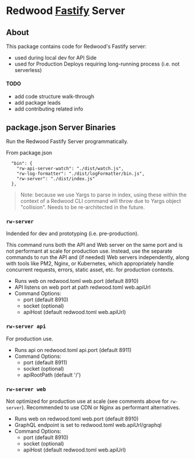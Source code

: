 # Redwood [Fastify](https://www.fastify.io) Server

## About
This package contains code for Redwood's Fastify server:
- used during local dev for API Side
- used for Production Deploys requiring long-running process (i.e. not serverless)

#### TODO
- add code structure walk-through
- add package leads
- add contributing related info

## package.json Server Binaries
Run the Redwood Fastify Server programmatically.

From package.json
```
  "bin": {
    "rw-api-server-watch": "./dist/watch.js",
    "rw-log-formatter": "./dist/logFormatter/bin.js",
    "rw-server": "./dist/index.js"
  },
```

> Note: because we use Yargs to parse in index, using these within the context of a Redwood CLI command will throw due to Yargs object "collision". Needs to be re-architected in the future.

### `rw-server`
Indended for dev and prototyping (i.e. pre-production).

This command runs both the API and Web server on the same port and is not performant at scale for production use. Instead, use the separate commands to run the API and (if needed) Web servers independently, along with tools like PM2, Nginx, or Kubernetes, which appropriately handle concurrent requests, errors, static asset, etc. for production contexts.
- Runs web on redwood.toml web.port (default 8910)
- API listens on web port at path redwood.toml web.apiUrl
- Command Options:
    - port (default 8910)
    - socket (optional)
    - apiHost (default redwood.toml web.apiUrl)

### `rw-server api`
For production use.
- Runs api on redwood.toml api.port (default 8911)
- Command Options:
    - port (default 8911)
    - socket (optional)
    - apiRootPath (default '/')

### `rw-server web`
Not optimized for production use at scale (see comments above for `rw-server`). Recommended to use CDN or Nginx as performant alternatives.
- Runs web on redwood.toml web.port (default 8910)
- GraphQL endpoint is set to redwood.toml web.apiUrl/graphql
- Command Options:
    - port (default 8910)
    - socket (optional)
    - apiHost (default redwood.toml web.apiUrl)
